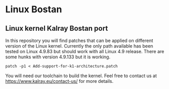 # Linux Bostan

## Linux kernel Kalray Bostan port

In this repository you will find patches that can be applied on different version
of the Linux kernel. Currently the only path available has been tested on Linux
4.9.83 but should work with all Linux 4.9 release. There are some hunks with
version 4.9.133 but it is working.

```
patch -p1 < Add-support-for-k1-architecture.patch
```

You will need our toolchain to build the kernel.
Feel free to contact us at https://www.kalray.eu/contact-us/ for more details.
